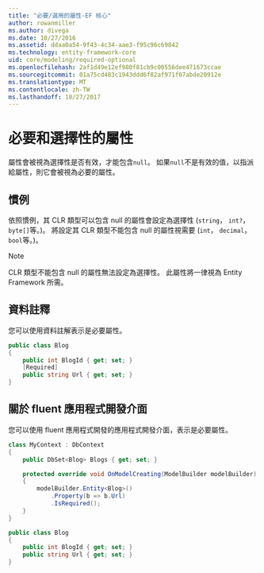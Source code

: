 ```yaml
---
title: "必要/選用的屬性-EF 核心"
author: rowanmiller
ms.author: divega
ms.date: 10/27/2016
ms.assetid: ddaa0a54-9f43-4c34-aae3-f95c96c69842
ms.technology: entity-framework-core
uid: core/modeling/required-optional
ms.openlocfilehash: 2af1d49e12ef980f81cb9c00556dee471673ccae
ms.sourcegitcommit: 01a75cd483c1943ddd6f82af971f07abde20912e
ms.translationtype: MT
ms.contentlocale: zh-TW
ms.lasthandoff: 10/27/2017
---
```

# <a name="required-and-optional-properties"></a>必要和選擇性的屬性

屬性會被視為選擇性是否有效，才能包含`null`。 如果`null`不是有效的值，以指派給屬性，則它會被視為必要的屬性。

## <a name="conventions"></a>慣例

依照慣例，其 CLR 類型可以包含 null 的屬性會設定為選擇性 (`string`， `int?`，`byte[]`等。)。 將設定其 CLR 類型不能包含 null 的屬性視需要 (`int`， `decimal`，`bool`等。)。

> [!NOTE]  
> CLR 類型不能包含 null 的屬性無法設定為選擇性。 此屬性將一律視為 Entity Framework 所需。

## <a name="data-annotations"></a>資料註釋

您可以使用資料註解表示是必要屬性。

<!-- [!code-csharp[Main](samples/core/Modeling/DataAnnotations/Samples/Required.cs?highlight=4)] -->
``` csharp
public class Blog
{
    public int BlogId { get; set; }
    [Required]
    public string Url { get; set; }
}
```

## <a name="fluent-api"></a>關於 fluent 應用程式開發介面

您可以使用 fluent 應用程式開發的應用程式開發介面，表示是必要屬性。

<!-- [!code-csharp[Main](samples/core/Modeling/FluentAPI/Samples/Required.cs?highlight=7,8,9)] -->
``` csharp
class MyContext : DbContext
{
    public DbSet<Blog> Blogs { get; set; }

    protected override void OnModelCreating(ModelBuilder modelBuilder)
    {
        modelBuilder.Entity<Blog>()
            .Property(b => b.Url)
            .IsRequired();
    }
}

public class Blog
{
    public int BlogId { get; set; }
    public string Url { get; set; }
}
```
